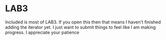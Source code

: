 LAB3
=====

Included is most of LAB3. If you open this then that means I haven't finished adding the iterator yet. I just want to submit things to feel like I am making progress. I appreciate your patience
